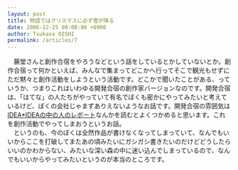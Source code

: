 ```yaml
---
layout: post
title: 物語ではクリスマスに必ず雪が降る
date: 2006-12-25 00:00:00 +0900
author: Tsukasa OISHI
permalink: /articles/7
---
```



　藤堂さんと創作合宿をやろうなどという話をしているとかしていないとか。創作合宿って何かといえば、みんなで集まってどこかへ行ってそこで観光もせずにただ黙々と創作活動をしようという活動です。どこかで聞いたことがある、っていうか、つまりこれはいわゆる開発合宿の創作家バージョンなのです。開発合宿は、「はてな」の人たちがやっていて有名でぼくも密かにやってみたいと考えているけど、ぼくの会社じゃまずありえないようなお話です。開発合宿の雰囲気は [IDEA\*IDEAの中の人のレポート](http://www.ideaxidea.com/archives/2006/12/post_170.html)なんかを読むとよくつかめると思います。これを創作活動でやってしまおうというお話。  
　というのも、今のぼくは全然作品が書けなくなってしまっていて、なんでもいいからここを打破してまたあの頃みたいにガシガシ書きたいのだけどどうしたらいいのかわからない、みたいな深い森の中に迷い込んでしまっているので、なんでもいいからやってみたいというのが本当のところです。  

